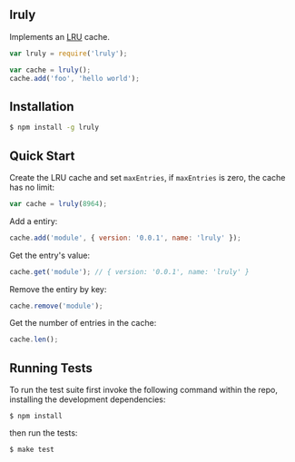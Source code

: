 lruly
-----

  Implements an [LRU](http://en.wikipedia.org/wiki/Cache_algorithms#Least_Recently_Used) cache.

```js
var lruly = require('lruly');

var cache = lruly();
cache.add('foo', 'hello world');
```

## Installation

```sh
$ npm install -g lruly
```

## Quick Start

  Create the LRU cache and set `maxEntries`,
  if `maxEntries` is zero, the cache has no limit:

```js
var cache = lruly(8964);
```

  Add a entiry:

```js
cache.add('module', { version: '0.0.1', name: 'lruly' });
```

  Get the entry's value:

```js
cache.get('module'); // { version: '0.0.1', name: 'lruly' }
```

  Remove the entiry by key:

```js
cache.remove('module');
```

  Get the number of entries in the cache:

```js
cache.len();
```

## Running Tests

To run the test suite first invoke the following command within the repo, installing the development dependencies:

    $ npm install

then run the tests:

    $ make test

